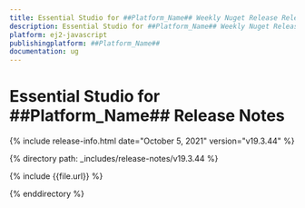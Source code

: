 ```yaml
---
title: Essential Studio for ##Platform_Name## Weekly Nuget Release Release Notes  
description: Essential Studio for ##Platform_Name## Weekly Nuget Release Release Notes  
platform: ej2-javascript
publishingplatform: ##Platform_Name##
documentation: ug
---
```


# Essential Studio for  ##Platform_Name##  Release Notes  

{% include release-info.html date="October 5, 2021"   version="v19.3.44"  %} 

{% directory path: _includes/release-notes/v19.3.44 %}

{% include {{file.url}} %}

{% enddirectory %}
